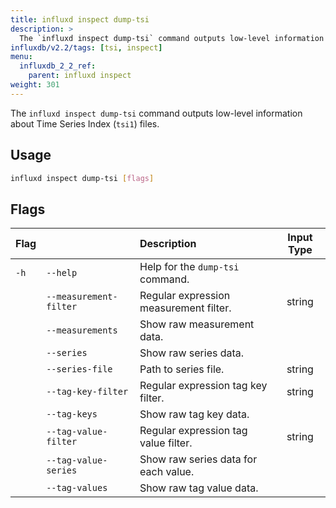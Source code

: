 ```yaml
---
title: influxd inspect dump-tsi
description: >
  The `influxd inspect dump-tsi` command outputs low-level information about `tsi1` files.
influxdb/v2.2/tags: [tsi, inspect]
menu:
  influxdb_2_2_ref:
    parent: influxd inspect
weight: 301
---
```


The `influxd inspect dump-tsi` command outputs low-level information about
Time Series Index (`tsi1`) files.

## Usage
```sh
influxd inspect dump-tsi [flags]
```

## Flags
| Flag |                        | Description                            | Input Type |
| :--- | :--------------------- | :------------------------------------- | :--------: |
| `-h` | `--help`               | Help for the `dump-tsi` command.       |            |
|      | `--measurement-filter` | Regular expression measurement filter. |   string   |
|      | `--measurements`       | Show raw measurement data.             |            |
|      | `--series`             | Show raw series data.                  |            |
|      | `--series-file`        | Path to series file.                   |   string   |
|      | `--tag-key-filter`     | Regular expression tag key filter.     |   string   |
|      | `--tag-keys`           | Show raw tag key data.                 |            |
|      | `--tag-value-filter`   | Regular expression tag value filter.   |   string   |
|      | `--tag-value-series`   | Show raw series data for each value.   |            |
|      | `--tag-values`         | Show raw tag value data.               |            |
